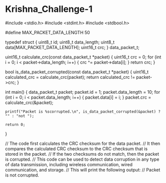 # Krishna_Challenge-1

#include <stdio.h>
#include <stdint.h>
#include <stdbool.h>

#define MAX_PACKET_DATA_LENGTH 50

typedef struct {
    uint8_t id;
    uint8_t data_length;
    uint8_t data[MAX_PACKET_DATA_LENGTH];
    uint16_t crc;
} data_packet_t;

uint16_t calculate_crc(const data_packet_t *packet) {
    uint16_t crc = 0;
    for (int i = 0; i < packet->data_length; i++) {
        crc ^= packet->data[i];
    }
    return crc;
}

bool is_data_packet_corrupted(const data_packet_t *packet) {
    uint16_t calculated_crc = calculate_crc(packet);
    return calculated_crc != packet->crc;
}

int main() {
    data_packet_t packet;
    packet.id = 1;
    packet.data_length = 10;
    for (int i = 0; i < packet.data_length; i++) {
        packet.data[i] = i;
    }
    packet.crc = calculate_crc(&packet);

    printf("Packet is %scorrupted.\n", is_data_packet_corrupted(&packet) ? "" : "not ");

    return 0;
}

// The code first calculates the CRC checksum for the data packet.
// It then compares the calculated CRC checksum to the CRC checksum that is stored in the packet.
// If the two checksums do not match, then the packet is corrupted. 
// This code can be used to detect data corruption in any type of data transmission, including wireless communication, wired communication, and storage. 
// This will print the following output: 
// Packet is not corrupted. 
